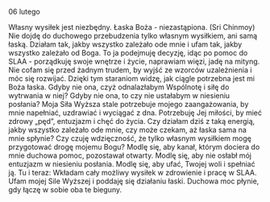 06 lutego

Własny wysiłek jest niezbędny. Łaska Boża - niezastąpiona. (Sri Chinmoy)
 Nie dojdę do duchowego przebudzenia tylko własnym wysiłkiem, ani samą łaską. Działam tak, jakby wszystko zależało ode mnie i ufam tak, jakby wszystko zależało od Boga.
To ja podejmuję decyzję, idąc po pomoc do SLAA - porządkuję swoje wnętrze i życie, naprawiam więzi, jadę na mityng. Nie cofam się przed żadnym trudem, by wyjść ze wzorców uzależnienia i móc się rozwijać. Dzięki tym staraniom widzę, jak ciągle potrzebna jest mi Boża łaska. Gdyby nie ona, czyż odnalazłabym Wspólnotę i siłę do wytrwania w niej? Gdyby nie ona, to czy nie ustałabym w niesieniu posłania? Moja Siła Wyższa stale potrzebuje mojego zaangażowania, by mnie napełniać, uzdrawiać i wyciągać z dna. Potrzebuję Jej miłości, by mieć zdrowy „pęd”, entuzjazm i chęć do życia.
 Czy działam dziś z taką energią, jakby wszystko zależało ode mnie, czy może czekam, aż łaska sama na mnie spłynie? Czy czuję wdzięczność, że tylko własnym wysiłkiem mogę przygotować drogę mojemu Bogu?
 Modlę się, aby kanał, którym dociera do mnie duchowa pomoc, pozostawał otwarty. Modlę się, aby nie osłabł mój entuzjazm w niesieniu posłania. Modlę się, aby ufać, Twojej woli i spełniać ją.
 Tu i teraz: Wkładam cały możliwy wysiłek w zdrowienie i pracę w SLAA. Ufam mojej Sile Wyższej i poddaję się działaniu łaski. Duchowa moc płynie, gdy łączę w sobie oba te bieguny.
